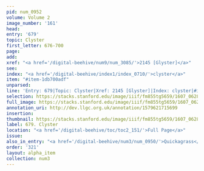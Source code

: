 ```yaml
---
pid: num_0952
volume: Volume 2
image_number: '161'
head:
entry: '679'
topic: Clyster
first_letter: 676-700
page:
add:
xref: "<a href='/digital-beehive/num9/num_3085/'>2145 [Glyster]</a>"
see:
index: "<a href='/digital-beehive/index1/index_0710/'>clyster</a>"
item: "#item-1db700adf"
unparsed:
line: 'Entry: 679|Topic: Clyster|Xref: 2145 [Glyster]|Index: clyster|#item-1db700adf'
selection: https://stacks.stanford.edu/image/iiif/fm855tg5659/1607_0628/462,3743,2549,192/full/0/default.jpg
full_image: https://stacks.stanford.edu/image/iiif/fm855tg5659/1607_0628/full/full/0/default.jpg
annotation_uri: http://dev.llgc.org.uk/annotation/1579621715699
insertion:
thumbnail: https://stacks.stanford.edu/image/iiif/fm855tg5659/1607_0628/462,3743,600,180/250,/0/default.jpg
label: 679. Clyster
location: "<a href='/digital-beehive/toc/toc2_151/'>Full Page</a>"
issue:
also_in_entry: "<a href='/digital-beehive/num3/num_0950/'>Quickagrass</a>|<a href='/digital-beehive/num3/num_0951/'>Hemp</a>"
order: '321'
layout: alpha_item
collection: num3
---
```

